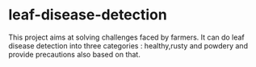 # leaf-disease-detection
This project aims at solving challenges faced by farmers. It can do leaf disease detection into three categories : healthy,rusty and powdery and provide precautions also based on that.
